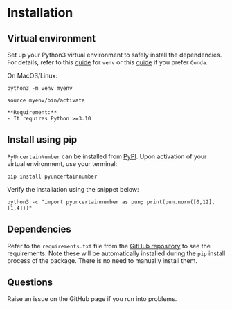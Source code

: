 # Installation

## Virtual environment

Set up your Python3 virtual environment to safely install the dependencies. For details, refer to this [guide](https://packaging.python.org/en/latest/guides/installing-using-pip-and-virtual-environments/) for `venv` or this [guide](https://docs.conda.io/projects/conda/en/latest/user-guide/tasks/manage-environments.html) if you prefer `Conda`.

On MacOS/Linux:

```shell
python3 -m venv myenv 

source myenv/bin/activate 
```

```{attention}
**Requirement:**
- It requires Python >=3.10 
```

## Install using pip

`PyUncertainNumber` can be installed from [PyPI](https://pypi.org/project/pyuncertainnumber/). Upon activation of your virtual environment, use your terminal:

```shell
pip install pyuncertainnumber
```

Verify the installation using the snippet below:

```shell
python3 -c "import pyuncertainnumber as pun; print(pun.norm([0,12],[1,4]))"
```

## Dependencies

Refer to the `requirements.txt` file from the [GitHub repository](https://github.com/leslieDLcy/PyUncertainNumber/) to see the requirements. Note these will be automatically installed during the `pip` install process of the package. There is no need to manually install them.

## Questions

Raise an issue on the GitHub page if you run into problems.
